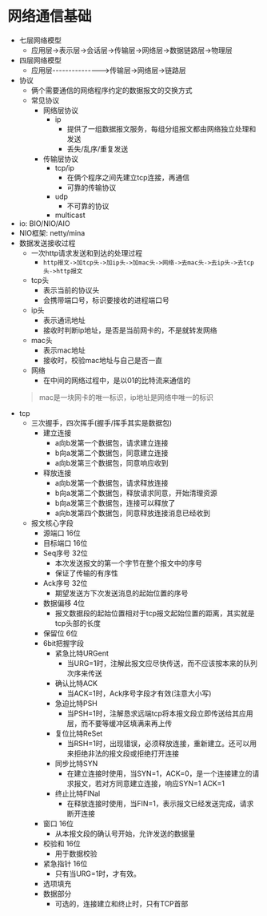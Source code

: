 # 网络通信基础
* 七层网络模型
    * 应用层->表示层->会话层->传输层->网络层->数据链路层->物理层
* 四层网络模型
    * 应用层--------------->传输层->网络层->链路层
* 协议
    * 俩个需要通信的网络程序约定的数据报文的交换方式
    * 常见协议
        * 网络层协议
            * ip
                * 提供了一组数据报文服务，每组分组报文都由网络独立处理和发送
                * 丢失/乱序/重复发送
        * 传输层协议
            * tcp/ip
                * 在俩个程序之间先建立tcp连接，再通信
                * 可靠的传输协议
            * udp
                * 不可靠的协议
            * multicast
* io: BIO/NIO/AIO
* NIO框架: netty/mina
* 数据发送接收过程
    * 一次http请求发送和到达的处理过程  
        * `http报文->加tcp头->加ip头->加mac头->网络->去mac头->去ip头->去tcp头->http报文`
    * tcp头
        * 表示当前的协议头
        * 会携带端口号，标识要接收的进程端口号
    * ip头
        * 表示通讯地址
        * 接收时判断ip地址，是否是当前网卡的，不是就转发网络
    * mac头
        * 表示mac地址
        * 接收时，校验mac地址与自己是否一直
    * 网络
        * 在中间的网络过程中，是以01的比特流来通信的
    > mac是一块网卡的唯一标识，ip地址是网络中唯一的标识  
* tcp  
    * 三次握手，四次挥手(握手/挥手其实是数据包)
        * 建立连接
            * a向b发第一个数据包，请求建立连接
            * b向a发第二个数据包，同意建立连接
            * a向b发第三个数据包，同意响应收到
        * 释放连接
            * a向b发第一个数据包，请求释放连接
            * b向a发第二个数据包，释放请求同意，开始清理资源
            * b向a发第三个数据包，连接可以释放了
            * a向b发第四个数据包，同意释放连接消息已经收到  
    * 报文核心字段
        * 源端口 16位
        * 目标端口 16位
        * Seq序号 32位
            * 本次发送报文的第一个字节在整个报文中的序号
            * 保证了传输的有序性
        * Ack序号 32位
            * 期望发送方下次发送消息的起始位置的序号
        * 数据偏移 4位
            * 报文数据段的起始位置相对于tcp报文起始位置的距离，其实就是tcp头部的长度
        * 保留位 6位
        * 6bit把握字段
            * 紧急比特URGent
                * 当URG=1时，注解此报文应尽快传送，而不应该按本来的队列次序来传送
            * 确认比特ACK
                * 当ACK=1时，Ack序号字段才有效(注意大小写)
            * 急迫比特PSH
                * 当PSH=1时，注解恳求远端tcp将本报文段立即传送给其应用层，而不要等缓冲区填满来再上传
            * 复位比特ReSet
                * 当RSH=1时，出现错误，必须释放连接，重新建立。还可以用来拒绝非法的报文段或拒绝打开连接
            * 同步比特SYN
                * 在建立连接时使用，当SYN=1，ACK=0，是一个连接建立的请求报文，若对方同意建立连接，响应SYN=1 ACK=1
            * 终止比特FINal
                * 在释放连接时使用，当FIN=1，表示报文已经发送完成，请求断开连接
        * 窗口 16位
            * 从本报文段的确认号开始，允许发送的数据量
        * 校验和 16位
            * 用于数据校验
        * 紧急指针 16位
            * 只有当URG=1时，才有效。
        * 选项填充
        * 数据部分
            * 可选的，连接建立和终止时，只有TCP首部
            
    